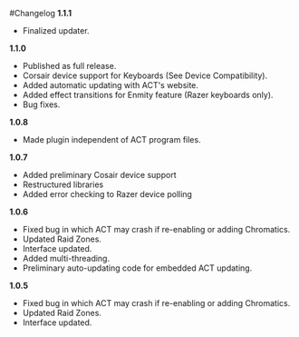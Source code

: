 #Changelog
**1.1.1**
* Finalized updater.

**1.1.0**

* Published as full release.
* Corsair device support for Keyboards (See Device Compatibility).
* Added automatic updating with ACT's website.
* Added effect transitions for Enmity feature (Razer keyboards only).
* Bug fixes.

**1.0.8**

* Made plugin independent of ACT program files.

**1.0.7**

* Added preliminary Cosair device support
* Restructured libraries
* Added error checking to Razer device polling

**1.0.6**

* Fixed bug in which ACT may crash if re-enabling or adding Chromatics.
* Updated Raid Zones.
* Interface updated.
* Added multi-threading.
* Preliminary auto-updating code for embedded ACT updating.

**1.0.5**

* Fixed bug in which ACT may crash if re-enabling or adding Chromatics.
* Updated Raid Zones.
* Interface updated.

